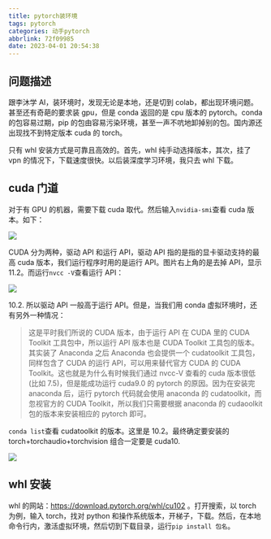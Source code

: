 ```yaml
---
title: pytorch装环境
tags: pytorch
categories: 动手pytorch
abbrlink: 72f09985
date: 2023-04-01 20:54:38
---
```


## 问题描述

跟李沐学 AI，装环境时，发现无论是本地，还是切到 colab，都出现环境问题。甚至还有奇葩的要求装 gpu，但是 conda 返回的是 cpu 版本的 pytorch。conda 的包容易过期，pip 的包由容易污染环境，甚至一声不吭地卸掉别的包。国内源还出现找不到特定版本 cuda 的 torch。

只有 whl 安装方式是可靠且高效的。首先，whl 纯手动选择版本，其次，挂了 vpn 的情况下，下载速度很快。以后装深度学习环境，我只去 whl 下载。

## cuda 门道

对于有 GPU 的机器，需要下载 cuda 取代。然后输入`nvidia-smi`查看 cuda 版本。如下：

![](https://cdn.jsdelivr.net/gh/li199-code/blog-imgs@main/16804384729851680438472133.png)

CUDA 分为两种，驱动 API 和运行 API，驱动 API 指的是指的显卡驱动支持的最高 cuda 版本，我们运行程序时用的是运行 API。图片右上角的是去掉 API，显示 11.2。而运行`nvcc -V`查看运行 API：

![](https://cdn.jsdelivr.net/gh/li199-code/blog-imgs@main/16804385269811680438526702.png)

10.2. 所以驱动 API 一般高于运行 API。但是，当我们用 conda 虚拟环境时，还有另外一种情况：

> 这是平时我们所说的 CUDA 版本，由于运行 API 在 CUDA 里的 CUDA Toolkit 工具包中，所以运行 API 版本也是 CUDA Toolkit 工具包的版本。其实装了 Anaconda 之后 Anaconda 也会提供一个 cudatoolkit 工具包，同样包含了 CUDA 的运行 API，可以用来替代官方 CUDA 的 CUDA Toolkit。这也就是为什么有时候我们通过 nvcc-V 查看的 cuda 版本很低(比如 7.5)，但是能成功运行 cuda9.0 的 pytorch 的原因。因为在安装完 anaconda 后，运行 pytorch 代码就会使用 anaconda 的 cudatoolkit，而忽视官方的 CUDA Toolkit，所以我们只需要根据 anaconda 的 cudaoolkit 包的版本来安装相应的 pytorch 即可。

`conda list`查看 cudatoolkit 的版本。这里是 10.2。最终确定要安装的 torch+torchaudio+torchvision 组合一定要是 cuda10.

![](https://cdn.jsdelivr.net/gh/li199-code/blog-imgs@main/16804386679841680438667613.png)

## whl 安装

whl 的网站：https://download.pytorch.org/whl/cu102 。打开搜索，以 torch 为例，输入 torch，找对 python 和操作系统版本，开梯子，下载。然后，在本地命令行内，激活虚拟环境，然后切到下载目录，运行`pip install 包名`。
